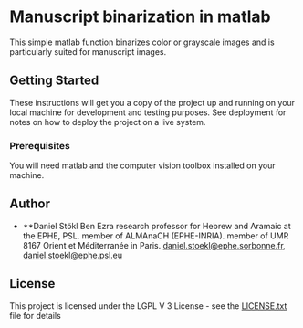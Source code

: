 # Manuscript binarization in matlab

This simple matlab function binarizes color or grayscale images and is particularly suited for manuscript images. 

## Getting Started

These instructions will get you a copy of the project up and running on your local machine for development and testing purposes. See deployment for notes on how to deploy the project on a live system.

### Prerequisites

You will need matlab and the computer vision toolbox installed on your machine.

## Author

* **Daniel Stökl Ben Ezra
research professor for Hebrew and Aramaic at the EPHE, PSL.
member of ALMAnaCH (EPHE-INRIA).
member of UMR 8167 Orient et Méditerranée in Paris. 
daniel.stoekl@ephe.sorbonne.fr, daniel.stoekl@ephe.psl.eu


## License

This project is licensed under the LGPL V 3 License - see the [LICENSE.txt](LICENSE.txt) file for details